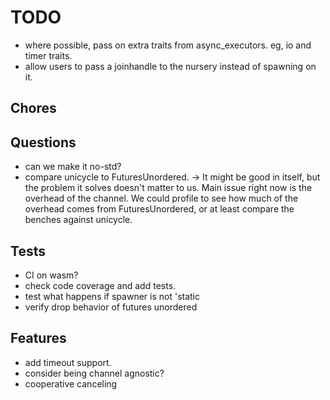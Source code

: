 # TODO
- where possible, pass on extra traits from async_executors. eg, io and timer traits.
- allow users to pass a joinhandle to the nursery instead of spawning on it.

## Chores


## Questions

- can we make it no-std?
- compare unicycle to FuturesUnordered. -> It might be good in itself, but the problem it solves doesn't matter to us. Main issue right now is the overhead of the channel. We could profile to see how much of the overhead comes from FuturesUnordered, or at least compare the benches against unicycle.

## Tests

- CI on wasm?
- check code coverage and add tests.
- test what happens if spawner is not 'static
- verify drop behavior of futures unordered

## Features

- add timeout support.
- consider being channel agnostic?
- cooperative canceling


